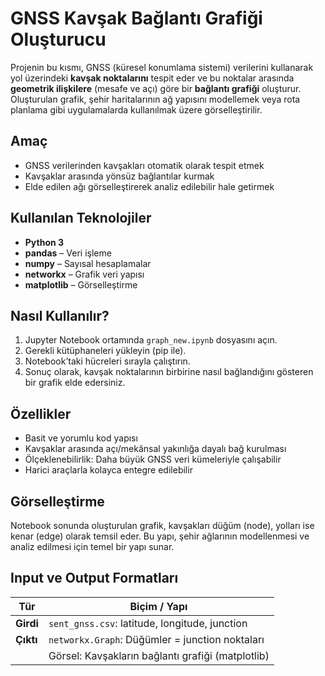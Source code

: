 # GNSS Kavşak Bağlantı Grafiği Oluşturucu

Projenin bu kısmı, GNSS (küresel konumlama sistemi) verilerini kullanarak yol üzerindeki **kavşak noktalarını** tespit eder ve bu noktalar arasında **geometrik ilişkilere** (mesafe ve açı) göre bir **bağlantı grafiği** oluşturur. Oluşturulan grafik, şehir haritalarının ağ yapısını modellemek veya rota planlama gibi uygulamalarda kullanılmak üzere görselleştirilir.

## Amaç

- GNSS verilerinden kavşakları otomatik olarak tespit etmek
- Kavşaklar arasında yönsüz bağlantılar kurmak
- Elde edilen ağı görselleştirerek analiz edilebilir hale getirmek

## Kullanılan Teknolojiler

- **Python 3**
- **pandas** – Veri işleme
- **numpy** – Sayısal hesaplamalar
- **networkx** – Grafik veri yapısı
- **matplotlib** – Görselleştirme

## Nasıl Kullanılır?

1. Jupyter Notebook ortamında `graph_new.ipynb` dosyasını açın.
2. Gerekli kütüphaneleri yükleyin (pip ile).
3. Notebook’taki hücreleri sırayla çalıştırın.
4. Sonuç olarak, kavşak noktalarının birbirine nasıl bağlandığını gösteren bir grafik elde edersiniz.

## Özellikler

- Basit ve yorumlu kod yapısı
- Kavşaklar arasında açı/mekânsal yakınlığa dayalı bağ kurulması
- Ölçeklenebilirlik: Daha büyük GNSS veri kümeleriyle çalışabilir
- Harici araçlarla kolayca entegre edilebilir

## Görselleştirme

Notebook sonunda oluşturulan grafik, kavşakları düğüm (node), yolları ise kenar (edge) olarak temsil eder. Bu yapı, şehir ağlarının modellenmesi ve analiz edilmesi için temel bir yapı sunar.

## Input ve Output Formatları
| Tür       | Biçim / Yapı                                      |
| --------- | ------------------------------------------------- |
| **Girdi** | `sent_gnss.csv`: latitude, longitude, junction    |
| **Çıktı** | `networkx.Graph`: Düğümler = junction noktaları   |
|           | Görsel: Kavşakların bağlantı grafiği (matplotlib) |




